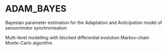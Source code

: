 # ADAM_BAYES
Bayesian parameter estimation for the Adaptation and Anticipation model of sensorimotor synchronisation

Multi-level modelling with blocked differential evolution Markov-chain Monte-Carlo algorithm

